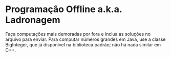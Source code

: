 # Programação Offline a.k.a. Ladronagem

Faça computações mais demoradas por fora e inclua as soluções no arquivo para
enviar. Para computar números grandes em Java, use a classe BigInteger, que já
disponível na biblioteca padrão; não há nada similar em C++.
